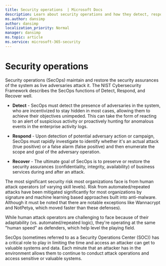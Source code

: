 ```yaml
---
title: Security operations  | Microsoft Docs
description: Learn about security operations and how they detect, respond, and recover the system when it's attacked.
ms.author: dansimp
author: dansimp
localization_priority: Normal
manager: dansimp
ms.topic: article
ms.service: microsoft-365-security
---
```


# Security operations 

Security operations (SecOps) maintain and restore the security assurances of the system as live adversaries attack it. The NIST Cybersecurity Framework describes the SecOps functions of Detect, Respond, and Recover well.

- **Detect** - SecOps must detect the presence of adversaries in the system, who are incentivized to stay hidden in most cases, allowing them to achieve their objectives unimpeded. This can take the form of reacting to an alert of suspicious activity or proactively hunting for anomalous events in the enterprise activity logs.

- **Respond** - Upon detection of potential adversary action or campaign, SecOps must rapidly investigate to identify whether it's an actual attack (true positive) or a false alarm (false positive) and then enumerate the scope and goal of the adversary operation.

- **Recover** - The ultimate goal of SecOps is to preserve or restore the security assurances (confidentiality, integrity, availability) of business services during and after an attack.

The most significant security risk most organizations face is from human attack operators (of varying skill levels). Risk from automated/repeated attacks have been mitigated significantly for most organizations by signature and machine learning based approaches built into anti-malware. Although it must be noted that there are notable exceptions like Wannacrypt and NotPetya, which moved faster than these defenses).

While human attack operators are challenging to face because of their adaptability (vs. automated/repeated logic), they're operating at the same "human speed" as defenders, which help level the playing field.

SecOps (sometimes referred to as a Security Operations Center (SOC)) has a critical role to play in limiting the time and access an attacker can get to valuable systems and data. Each minute that an attacker has in the environment allows them to continue to conduct attack operations and access sensitive or valuable systems.

